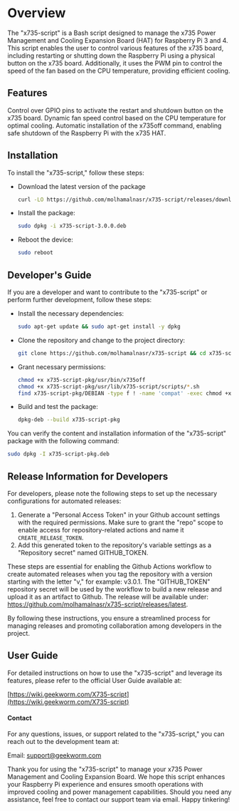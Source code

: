 # Overview
The "x735-script" is a Bash script designed to manage the x735 Power Management and Cooling Expansion Board (HAT) for Raspberry Pi 3 and 4. This script enables the user to control various features of the x735 board, including restarting or shutting down the Raspberry Pi using a physical button on the x735 board. Additionally, it uses the PWM pin to control the speed of the fan based on the CPU temperature, providing efficient cooling.

## Features
Control over GPIO pins to activate the restart and shutdown button on the x735 board.
Dynamic fan speed control based on the CPU temperature for optimal cooling.
Automatic installation of the x735off command, enabling safe shutdown of the Raspberry Pi with the x735 HAT.

## Installation
To install the "x735-script," follow these steps:

- Download the latest version of the package
    ``` bash
    curl -LO https://github.com/molhamalnasr/x735-script/releases/download/3.0.0/x735-script-3.0.0.deb
    ```

- Install the package:
    ``` bash
    sudo dpkg -i x735-script-3.0.0.deb
    ```

- Reboot the device:
    ``` bash
    sudo reboot
    ```

## Developer's Guide
If you are a developer and want to contribute to the "x735-script" or perform further development, follow these steps:

- Install the necessary dependencies:
    ``` bash
    sudo apt-get update && sudo apt-get install -y dpkg
    ```

- Clone the repository and change to the project directory:
    ``` bash
    git clone https://github.com/molhamalnasr/x735-script && cd x735-script
    ```

- Grant necessary permissions:
    ``` bash
    chmod +x x735-script-pkg/usr/bin/x735off
    chmod +x x735-script-pkg/usr/lib/x735-script/scripts/*.sh
    find x735-script-pkg/DEBIAN -type f ! -name 'compat' -exec chmod +x {} \;
    ```

- Build and test the package:
    ``` bash
    dpkg-deb --build x735-script-pkg
    ```

You can verify the content and installation information of the "x735-script" package with the following command:

``` bash
sudo dpkg -I x735-script-pkg.deb
```

## Release Information for Developers
For developers, please note the following steps to set up the necessary configurations for automated releases:

1. Generate a "Personal Access Token" in your Github account settings with the required permissions. Make sure to grant the "repo" scope to enable access for repository-related actions and name it `CREATE_RELEASE_TOKEN`.
2. Add this generated token to the repository's variable settings as a "Repository secret" named GITHUB_TOKEN.

These steps are essential for enabling the Github Actions workflow to create automated releases when you tag the repository with a version starting with the letter "v," for example: v3.0.1. The "GITHUB_TOKEN" repository secret will be used by the workflow to build a new release and upload it as an artifact to Github. The release will be available under: https://github.com/molhamalnasr/x735-script/releases/latest.

By following these instructions, you ensure a streamlined process for managing releases and promoting collaboration among developers in the project.

## User Guide
For detailed instructions on how to use the "x735-script" and leverage its features, please refer to the official User Guide available at:

[https://wiki.geekworm.com/X735-script](https://wiki.geekworm.com/X735-script)

#### Contact
For any questions, issues, or support related to the "x735-script," you can reach out to the development team at:

Email: [support@geekworm.com](mailto:support@geekworm.com)

Thank you for using the "x735-script" to manage your x735 Power Management and Cooling Expansion Board. We hope this script enhances your Raspberry Pi experience and ensures smooth operations with improved cooling and power management capabilities. Should you need any assistance, feel free to contact our support team via email. Happy tinkering!